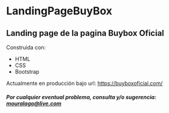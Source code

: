 # LandingPageBuyBox

## Landing page de la pagina Buybox Oficial

Construida con:

* HTML
* CSS
* Bootstrap

Actualmente en producción bajo url: https://buyboxoficial.com/

##### Por cualquier eventual problema, consulta y/o sugerencia: mouralago@live.com

